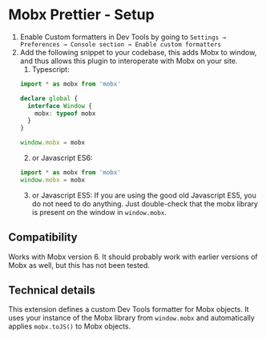 # Mobx Prettier - Setup
1. Enable Custom formatters in Dev Tools by going to `Settings → Preferences → Console section → Enable custom formatters`
2. Add the following snippet to your codebase, this adds Mobx to window, and thus allows this plugin to interoperate with Mobx on your site.
   1. Typescript:
    ```ts
    import * as mobx from 'mobx'

    declare global {
      interface Window {
        mobx: typeof mobx
      }
    }

    window.mobx = mobx
    ```
    2. or Javascript ES6:
    ```js
    import * as mobx from 'mobx'
    window.mobx = mobx
    ```
    3. or Javascript ES5: If you are using the good old Javascript ES5, you do not need to do anything. Just double-check that the mobx library is present on the window in `window.mobx`.


## Compatibility
Works with Mobx version 6. It should probably work with earlier versions of Mobx as well, but this has not been tested.

## Technical details
This extension defines a custom Dev Tools formatter for Mobx objects. It uses your instance of the Mobx library from `window.mobx` and automatically applies `mobx.toJS()` to Mobx objects.
